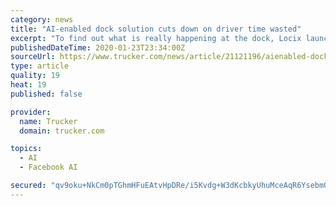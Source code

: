 ```yaml
---
category: news
title: "AI-enabled dock solution cuts down on driver time wasted"
excerpt: "To find out what is really happening at the dock, Locix launched SmartDock, which seeks to cut the total amount of time a truck is at a shipper by adding inward and outward wireless cameras called HD Vision sensors hooked up to an artificial intelligence platform ... though an American Transportation Research Institute study reported ..."
publishedDateTime: 2020-01-23T23:34:00Z
sourceUrl: https://www.trucker.com/news/article/21121196/aienabled-dock-solution-cuts-down-on-driver-time-wasted
type: article
quality: 19
heat: 19
published: false

provider:
  name: Trucker
  domain: trucker.com

topics:
  - AI
  - Facebook AI

secured: "qv9oku+NkCm0pTGhmHFuEAtvHpDRe/i5Kvdg+W3dKcbkyUhuMceAqR6YsebmOQ5GZDF9SsUqqCyWyZzsGCxqgHwluFJAZ3G6mL+ehM5TmLqkI6SMA+US0RKeOdDQh9KOp/v4huS9HAwMGjjGccFJsmP0kLUxNlyjKVtvzJvd254RCH06opc7iBeEdc+5XEfdGoxhRp0b4XR00+tmAUack5rpSqXgpoKwyDdwAH0DZPUqNlwjmkuOzV+vIP8YNgGtDxbdG3fO/ux/D/fq/C18vonfrtjD7K5Ah3cByxzBaGnOKtBPC5z+zmMP3qBu38PMxxDMrUlPK7vYjSYW1+7cJdtyWJx2ZOSQAMnoeV8xJTXvrQ0DK2SMQl31pbr9DaUtzC0LelFNTT04G6Yfp5ATypPts31/3lRfz2rGKcdSSdTydgZ2dt+91bdImVrvQU3t4gJ9/YeNX9f56x5C9VsnWpQV9b9VDaS0Zb+h//h2ZMw=;DhKClqaZTorCHiuUaomAKQ=="
---
```



